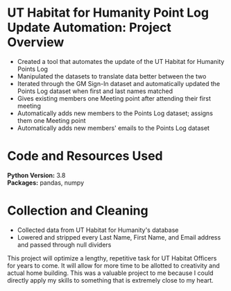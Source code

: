 # UT Habitat for Humanity Point Log Update Automation: Project Overview
*   Created a tool that automates the update of the UT Habitat for Humanity Points Log
*   Manipulated the datasets to translate data better between the two
*   Iterated through the GM Sign-In dataset and automatically updated the Points Log dataset when first and last names matched
*   Gives existing members one Meeting point after attending their first meeting
*   Automatically adds new members to the Points Log dataset; assigns them one Meeting point
*   Automatically adds new members' emails to the Points Log dataset

# Code and Resources Used
**Python Version:** 3.8\
**Packages:**   pandas, numpy

# Collection and Cleaning
*   Collected data from UT Habitat for Humanity's database
*   Lowered and stripped every Last Name, First Name, and Email address and passed through null dividers

This project will optimize a lengthy, repetitive task for UT Habitat Officers for years to come. It will allow for more time to be allotted to creativity and actual home building. This was a valuable project to me because I could directly apply my skills to something that is extremely close to my heart.
